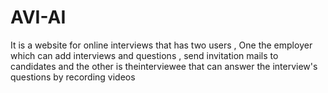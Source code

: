 # AVI-AI
It is a website for online interviews that has two users , One the employer which can add interviews and questions , send invitation mails to candidates and
the other is theinterviewee that can answer the interview's questions by recording videos
